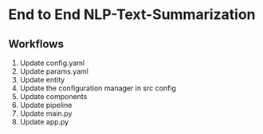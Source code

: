 # End to End NLP-Text-Summarization

## Workflows

1. Update config.yaml
2. Update params.yaml
3. Update entity
4. Update the configuration manager in src config
5. Update components
6. Update pipeline
7. Update main.py
8. Update app.py